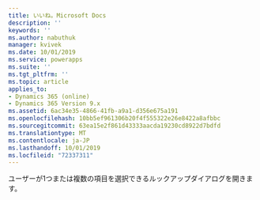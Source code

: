 ```yaml
---
title: いいね。Microsoft Docs
description: ''
keywords: ''
ms.author: nabuthuk
manager: kvivek
ms.date: 10/01/2019
ms.service: powerapps
ms.suite: ''
ms.tgt_pltfrm: ''
ms.topic: article
applies_to:
- Dynamics 365 (online)
- Dynamics 365 Version 9.x
ms.assetid: 6ac34e35-4866-41fb-a9a1-d356e675a191
ms.openlocfilehash: 10bb5ef961306b20f4f555322e26e8422a8afbbc
ms.sourcegitcommit: 63ea15e2f861d43333aacda19230cd8922d7bdfd
ms.translationtype: MT
ms.contentlocale: ja-JP
ms.lasthandoff: 10/01/2019
ms.locfileid: "72337311"
---
```

ユーザーが1つまたは複数の項目を選択できるルックアップダイアログを開きます。